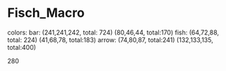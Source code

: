 # Fisch_Macro

colors: 
bar: (241,241,242, total: 724) (80,46,44, total:170)
fish: (64,72,88, total: 224) (41,68,78, total:183)
arrow: (74,80,87, total:241) (132,133,135, total:400)


280